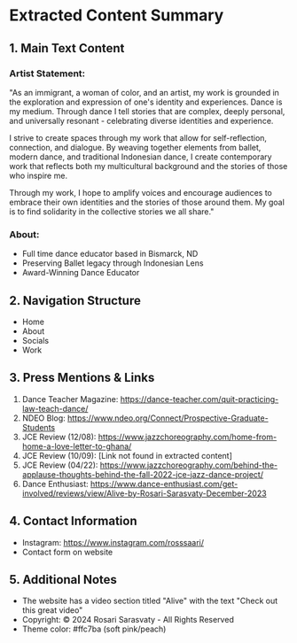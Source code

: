 # Extracted Content Summary

## 1. Main Text Content

### Artist Statement:
"As an immigrant, a woman of color, and an artist, my work is grounded in the exploration and expression of one's identity and experiences. Dance is my medium. Through dance I tell stories that are complex, deeply personal, and universally resonant - celebrating diverse identities and experience.

I strive to create spaces through my work that allow for self-reflection, connection, and dialogue. By weaving together elements from ballet, modern dance, and traditional Indonesian dance, I create contemporary work that reflects both my multicultural background and the stories of those who inspire me.

Through my work, I hope to amplify voices and encourage audiences to embrace their own identities and the stories of those around them. My goal is to find solidarity in the collective stories we all share."

### About:
- Full time dance educator based in Bismarck, ND
- Preserving Ballet legacy through Indonesian Lens
- Award-Winning Dance Educator

## 2. Navigation Structure
- Home
- About
- Socials
- Work

## 3. Press Mentions & Links
1. Dance Teacher Magazine: https://dance-teacher.com/quit-practicing-law-teach-dance/
2. NDEO Blog: https://www.ndeo.org/Connect/Prospective-Graduate-Students
3. JCE Review (12/08): https://www.jazzchoreography.com/home-from-home-a-love-letter-to-ghana/
4. JCE Review (10/09): [Link not found in extracted content]
5. JCE Review (04/22): https://www.jazzchoreography.com/behind-the-applause-thoughts-behind-the-fall-2022-jce-jazz-dance-project/
6. Dance Enthusiast: https://www.dance-enthusiast.com/get-involved/reviews/view/Alive-by-Rosari-Sarasvaty-December-2023

## 4. Contact Information
- Instagram: https://www.instagram.com/rosssaari/
- Contact form on website

## 5. Additional Notes
- The website has a video section titled "Alive" with the text "Check out this great video"
- Copyright: © 2024 Rosari Sarasvaty - All Rights Reserved
- Theme color: #ffc7ba (soft pink/peach)